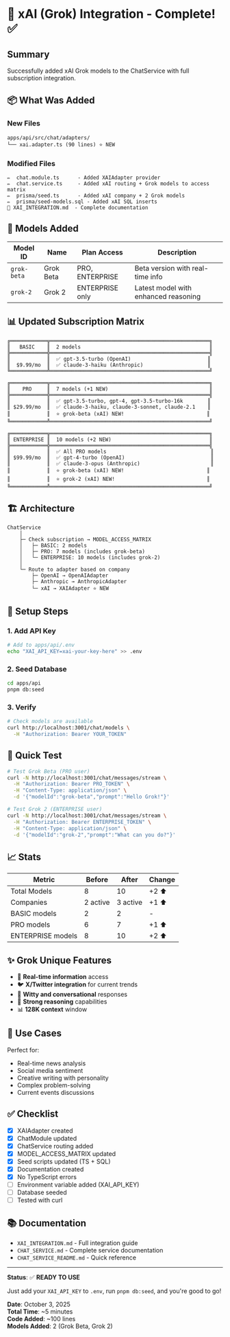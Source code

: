 # 🚀 xAI (Grok) Integration - Complete! ✅

## Summary

Successfully added xAI Grok models to the ChatService with full subscription integration.

## 📦 What Was Added

### New Files
```
apps/api/src/chat/adapters/
└── xai.adapter.ts (90 lines) ⭐ NEW
```

### Modified Files
```
✏️  chat.module.ts      - Added XAIAdapter provider
✏️  chat.service.ts     - Added xAI routing + Grok models to access matrix
✏️  prisma/seed.ts      - Added xAI company + 2 Grok models
✏️  prisma/seed-models.sql - Added xAI SQL inserts
📄 XAI_INTEGRATION.md  - Complete documentation
```

## 🎯 Models Added

| Model ID | Name | Plan Access | Description |
|----------|------|-------------|-------------|
| `grok-beta` | Grok Beta | PRO, ENTERPRISE | Beta version with real-time info |
| `grok-2` | Grok 2 | ENTERPRISE only | Latest model with enhanced reasoning |

## 📊 Updated Subscription Matrix

```
╔════════════╦════════════════════════════════════════════════════╗
║   BASIC    ║  2 models                                          ║
╠════════════╬════════════════════════════════════════════════════╣
║            ║  ✅ gpt-3.5-turbo (OpenAI)                         ║
║  $9.99/mo  ║  ✅ claude-3-haiku (Anthropic)                     ║
╚════════════╩════════════════════════════════════════════════════╝

╔════════════╦════════════════════════════════════════════════════╗
║    PRO     ║  7 models (+1 NEW)                                 ║
╠════════════╬════════════════════════════════════════════════════╣
║            ║  ✅ gpt-3.5-turbo, gpt-4, gpt-3.5-turbo-16k        ║
║ $29.99/mo  ║  ✅ claude-3-haiku, claude-3-sonnet, claude-2.1    ║
║            ║  ⭐ grok-beta (xAI) NEW!                           ║
╚════════════╩════════════════════════════════════════════════════╝

╔════════════╦════════════════════════════════════════════════════╗
║ ENTERPRISE ║  10 models (+2 NEW)                                ║
╠════════════╬════════════════════════════════════════════════════╣
║            ║  ✅ All PRO models                                  ║
║ $99.99/mo  ║  ✅ gpt-4-turbo (OpenAI)                            ║
║            ║  ✅ claude-3-opus (Anthropic)                       ║
║            ║  ⭐ grok-beta (xAI) NEW!                           ║
║            ║  ⭐ grok-2 (xAI) NEW!                              ║
╚════════════╩════════════════════════════════════════════════════╝
```

## 🏗️ Architecture

```
ChatService
    │
    ├─ Check subscription → MODEL_ACCESS_MATRIX
    │   ├─ BASIC: 2 models
    │   ├─ PRO: 7 models (includes grok-beta)
    │   └─ ENTERPRISE: 10 models (includes grok-2)
    │
    └─ Route to adapter based on company
        ├─ OpenAI → OpenAIAdapter
        ├─ Anthropic → AnthropicAdapter
        └─ xAI → XAIAdapter ⭐ NEW
```

## 🔧 Setup Steps

### 1. Add API Key
```bash
# Add to apps/api/.env
echo "XAI_API_KEY=xai-your-key-here" >> .env
```

### 2. Seed Database
```bash
cd apps/api
pnpm db:seed
```

### 3. Verify
```bash
# Check models are available
curl http://localhost:3001/chat/models \
  -H "Authorization: Bearer YOUR_TOKEN"
```

## 🧪 Quick Test

```bash
# Test Grok Beta (PRO user)
curl -N http://localhost:3001/chat/messages/stream \
  -H "Authorization: Bearer PRO_TOKEN" \
  -H "Content-Type: application/json" \
  -d '{"modelId":"grok-beta","prompt":"Hello Grok!"}'

# Test Grok 2 (ENTERPRISE user)
curl -N http://localhost:3001/chat/messages/stream \
  -H "Authorization: Bearer ENTERPRISE_TOKEN" \
  -H "Content-Type: application/json" \
  -d '{"modelId":"grok-2","prompt":"What can you do?"}'
```

## 📈 Stats

| Metric | Before | After | Change |
|--------|--------|-------|--------|
| Total Models | 8 | 10 | +2 ⬆️ |
| Companies | 2 active | 3 active | +1 ⬆️ |
| BASIC models | 2 | 2 | - |
| PRO models | 6 | 7 | +1 ⬆️ |
| ENTERPRISE models | 8 | 10 | +2 ⬆️ |

## ✨ Grok Unique Features

- 🔄 **Real-time information** access
- 🐦 **X/Twitter integration** for current trends
- 💬 **Witty and conversational** responses
- 🧠 **Strong reasoning** capabilities
- 📊 **128K context** window

## 🎯 Use Cases

Perfect for:
- Real-time news analysis
- Social media sentiment
- Creative writing with personality
- Complex problem-solving
- Current events discussions

## ✅ Checklist

- [x] XAIAdapter created
- [x] ChatModule updated
- [x] ChatService routing added
- [x] MODEL_ACCESS_MATRIX updated
- [x] Seed scripts updated (TS + SQL)
- [x] Documentation created
- [x] No TypeScript errors
- [ ] Environment variable added (XAI_API_KEY)
- [ ] Database seeded
- [ ] Tested with curl

## 📚 Documentation

- `XAI_INTEGRATION.md` - Full integration guide
- `CHAT_SERVICE.md` - Complete service documentation
- `CHAT_SERVICE_README.md` - Quick reference

---

**Status**: ✅ **READY TO USE**

Just add your `XAI_API_KEY` to `.env`, run `pnpm db:seed`, and you're good to go!

**Date**: October 3, 2025  
**Total Time**: ~5 minutes  
**Code Added**: ~100 lines  
**Models Added**: 2 (Grok Beta, Grok 2)
